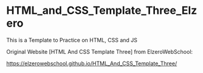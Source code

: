 # HTML_and_CSS_Template_Three_Elzero

This is a Template to Practice on HTML, CSS and JS

Original Website [HTML And CSS Template Three] from ElzeroWebSchool:

https://elzerowebschool.github.io/HTML_And_CSS_Template_Three/